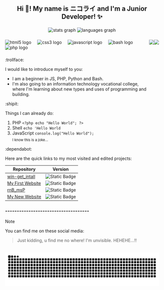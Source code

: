 <h2 align="center">Hi 👋! My name is ニコライ and I'm a Junior Developer! ✨</h2>

###

<div align="center">
  <img src="https://github-readme-stats.vercel.app/api?username=nikas17mc&hide_title=false&hide_rank=false&show_icons=true&include_all_commits=true&count_private=true&theme=dracula&locale=en&hide_border=false" height="160" alt="stats graph"  />
  <img src="https://github-readme-stats.vercel.app/api/top-langs?username=nikas17mc&locale=de&hide_title=false&layout=compact&card_width=320&langs_count=5&theme=dracula&hide_border=false" height="160" alt="languages graph"  />
</div>

###

  <img align="right" height="150" src="https://i.imgflip.com/7onfrb.jpg"  />
  <img align="right" height="150" src="https://i.imgflip.com/6zr6q4.gif"  />

###

<div align="left">
  <img src="https://cdn.jsdelivr.net/gh/devicons/devicon/icons/html5/html5-original.svg" height="30" alt="html5 logo"  />
  <img width="12" />
  <img src="https://cdn.jsdelivr.net/gh/devicons/devicon/icons/css3/css3-original.svg" height="30" alt="css3 logo"  />
  <img width="12" />
  <img src="https://cdn.jsdelivr.net/gh/devicons/devicon/icons/javascript/javascript-original.svg" height="30" alt="javascript logo"  />
  <img width="12" />
  <img src="https://cdn.jsdelivr.net/gh/devicons/devicon/icons/bash/bash-original.svg" height="30" alt="bash logo"  />
  <img width="12" />
  <img src="https://cdn.jsdelivr.net/gh/devicons/devicon/icons/php/php-original.svg" height="30" alt="php logo"  />
  <img width="12" />
</div>

###
<div align="left">
  :trollface: <p>I would like to introduce myself to you:</p>
  <ul>
    <li>I am a beginner in JS, PHP, Python and Bash.</li>
    <li>I'm also going to an information technology vocational college,<br>
    where I'm learning about new types and uses of programming and building.</li>
  </ul>
  :shipit: <p>Things I can already do:</p>
</div>

1. PHP `<?php echo "Hello World"; ?>`
1. Shell `echo 'Hello World`
1. JavaScript `console.log("Hello World");` <br>
<sub>I know this is a joke...</sub>

:dependabot: <p>Here are the quick links to my most visited and edited projects:</p>

| Repository | Version |
| ---------- | :-----: |
| [win-get_intall](https://github.com/nikas17mc/win-get_install_script) | ![Static Badge](https://img.shields.io/badge/Version-Alpa_0.0.3-green) |
| [My First Website](https://github.com/nikas17mc/nikas17mc.github.io) | ![Static Badge](https://img.shields.io/badge/Version-Alpa_0.0.2.2-blue) |
| [rnB_msP](https://github.com/nikas17mc/rnB_msP) | ![Static Badge](https://img.shields.io/badge/Version-Beta_0.1-orange) |
| [My New Website](https://github.com/nikas17mc/aniBuu) | ![Static Badge](https://img.shields.io/badge/Version-Beta_0.1-lila) |

### ------------------------------------

>[!NOTE]
> You can find me on these social media:

> Just kidding, u find me no where! I'm unvisible. HEHEHE...!!

<br clear="both">

<img src="https://raw.githubusercontent.com/nikas17mc/nikas17mc/output/github-snake.svg" alt="github-snake"/>
